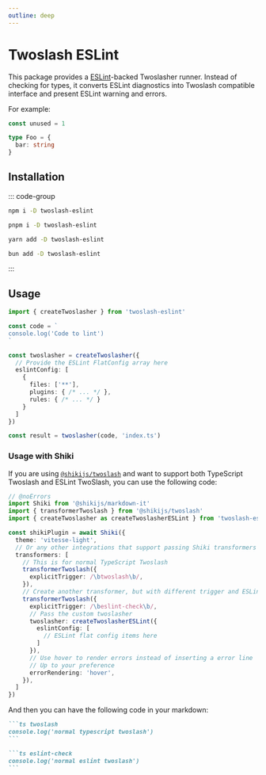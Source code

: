 ```yaml
---
outline: deep
---
```


# Twoslash ESLint

This package provides a [ESLint](https://eslint.org/)-backed Twoslasher runner. Instead of checking for types, it converts ESLint diagnostics into Twoslash compatible interface and present ESLint warning and errors.

For example:

<!-- eslint-skip -->

```ts eslint-check
const unused = 1

type Foo = {
  bar: string
}
```

## Installation

::: code-group

```bash [npm]
npm i -D twoslash-eslint
```
```bash [pnpm]
pnpm i -D twoslash-eslint
```
```bash [yarn]
yarn add -D twoslash-eslint
```
```bash [bun]
bun add -D twoslash-eslint
```

:::

## Usage

```ts twoslash
import { createTwoslasher } from 'twoslash-eslint'

const code = `
console.log('Code to lint')
`

const twoslasher = createTwoslasher({
  // Provide the ESLint FlatConfig array here
  eslintConfig: [
    {
      files: ['**'],
      plugins: { /* ... */ },
      rules: { /* ... */ }
    }
  ]
})

const result = twoslasher(code, 'index.ts')
```

### Usage with Shiki

If you are using [`@shikijs/twoslash`](https://shiki.style/packages/twoslash) and want to support both TypeScript Twoslash and ESLint TwoSlash, you can use the following code:

```ts twoslash
// @noErrors
import Shiki from '@shikijs/markdown-it'
import { transformerTwoslash } from '@shikijs/twoslash'
import { createTwoslasher as createTwoslasherESLint } from 'twoslash-eslint'

const shikiPlugin = await Shiki({
  theme: 'vitesse-light',
  // Or any other integrations that support passing Shiki transformers
  transformers: [
    // This is for normal TypeScript Twoslash
    transformerTwoslash({
      explicitTrigger: /\btwoslash\b/,
    }),
    // Create another transformer, but with different trigger and ESLint twoslasher // [!code hl:13]
    transformerTwoslash({
      explicitTrigger: /\beslint-check\b/,
      // Pass the custom twoslasher
      twoslasher: createTwoslasherESLint({
        eslintConfig: [
          // ESLint flat config items here
        ]
      }),
      // Use hover to render errors instead of inserting a error line
      // Up to your preference
      errorRendering: 'hover',
    }),
  ]
})
```

And then you can have the following code in your markdown:

````md
```ts twoslash
console.log('normal typescript twoslash')
```

```ts eslint-check
console.log('normal eslint twoslash')
```
````
